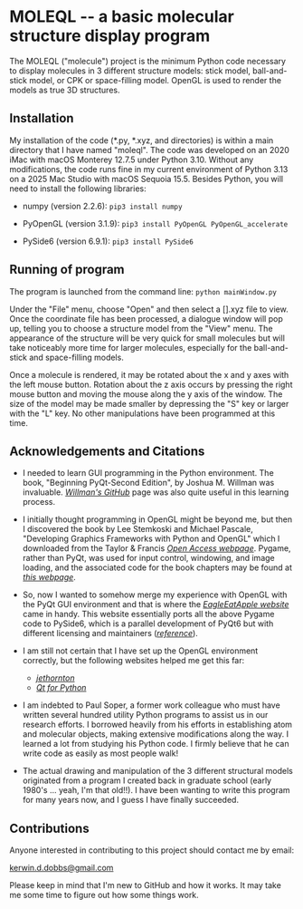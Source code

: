 # MOLEQL -- a basic molecular structure display program
The MOLEQL ("molecule") project is the minimum Python code necessary to display 
molecules in 3 different structure models: stick model, ball-and-stick model, or
CPK or space-filling model. OpenGL is used to render the models as true 3D structures.

## Installation

My installation of the code (*.py, *.xyz, and directories) is within a main 
directory that I have named "moleql". The code was developed on an 2020 iMac
with macOS Monterey 12.7.5 under Python 3.10. Without any modifications, the 
code runs fine in my current environment of Python 3.13 on a 2025 Mac Studio 
with macOS Sequoia 15.5. Besides Python, you will need to install the following 
libraries:

- numpy (version 2.2.6): `pip3 install numpy`

- PyOpenGL (version 3.1.9): `pip3 install PyOpenGL PyOpenGL_accelerate`

- PySide6 (version 6.9.1): `pip3 install PySide6`


## Running of program

The program is launched from the command line: `python mainWindow.py`

Under the "File" menu, choose "Open" and then select a [].xyz file to view. Once
the coordinate file has been processed, a dialogue window will pop up, telling you
to choose a structure model from the "View" menu. The appearance of the structure
will be very quick for small molecules but will take noticeably more time for larger
molecules, especially for the ball-and-stick and space-filling models. 

Once a molecule is rendered, it may be rotated about the x and y axes with the left mouse
button. Rotation about the z axis occurs by pressing the right mouse button and moving 
the mouse along the y axis of the window. The size of the model may be made smaller by
depressing the "S" key or larger with the "L" key. No other manipulations have been 
programmed at this time.


## Acknowledgements and Citations

- I needed to learn GUI programming in the Python environment. The book, "Beginning PyQt-Second Edition",
  by Joshua M. Willman was invaluable. [*Willman's GitHub*](https://github.com/Apress/Beginning-PyQt--second-edition/tree/main) page was also quite
  useful in this learning process.

- I initially thought programming in OpenGL might be beyond me, but then I discovered the book by
  Lee Stemkoski and Michael Pascale, "Developing Graphics Frameworks with Python and OpenGL" which I
  downloaded from the Taylor & Francis [*Open Access webpage*](https://www.taylorfrancis.com/books/oa-mono/10.1201/9781003181378/developing-graphics-frameworks-python-opengl-lee-stemkoski-michael-pascale). Pygame,
  rather than PyQt, was used for input control, windowing, and image loading, and the associated code
  for the book chapters may be found at [*this webpage*](https://github.com/ax-va/PyOpenGL-Pygame-Stemkoski-Pascale-2021).

- So, now I wanted to somehow merge my experience with OpenGL with the PyQt GUI environment and that is where
  the [*EagleEatApple website*](https://github.com/EagleEatApple/pyside6gl) came in handy. This website
  essentially ports all the above Pygame code to PySide6, which is a parallel development of PyQt6 but with
  different licensing and maintainers ([*reference*](https://www.pythonguis.com/faq/pyqt6-vs-pyside6/)).

- I am still not certain that I have set up the OpenGL environment correctly, but the following
  websites helped me get this far:
  - [*jethornton*](https://github.com/jethornton/pyqt6/tree/master)
  - [*Qt for Python*](https://doc.qt.io/qtforpython-6/)

- I am indebted to Paul Soper, a former work colleague who must have written several hundred utility
  Python programs to assist us in our research efforts. I borrowed heavily from his efforts in establishing
  atom and molecular objects, making extensive modifications along the way. I learned a lot from studying
  his Python code. I firmly believe that he can write code as easily as most people walk!

- The actual drawing and manipulation of the 3 different structural models originated from a program
  I created back in graduate school (early 1980's ... yeah, I'm that old!!). I have been wanting to write
  this program for many years now, and I guess I have finally succeeded. 

  
## Contributions

Anyone interested in contributing to this project should contact me by email:

kerwin.d.dobbs@gmail.com

Please keep in mind that I'm new to GitHub and how it works. It may take me some
time to figure out how some things work.
